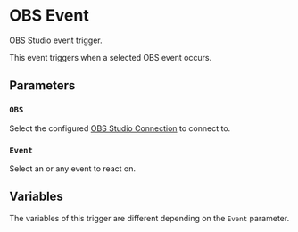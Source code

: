 # OBS Event
OBS Studio event trigger.

This event triggers when a selected OBS event occurs.

## Parameters
### `OBS`
Select the configured [OBS Studio Connection](/guide/broadcasters/obs-studio) to connect to.

### `Event`
Select an or any event to react on.

## Variables
The variables of this trigger are different depending on the `Event` parameter.